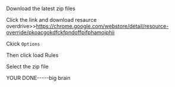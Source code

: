 Download the latest zip files

Click the link and download resaurce overdrive>>https://chrome.google.com/webstore/detail/resource-override/pkoacgokdfckfpndoffpifphamojphii

Ckick ``Options``

Then click load Rules

Select the zip file

YOUR DONE-----big brain
